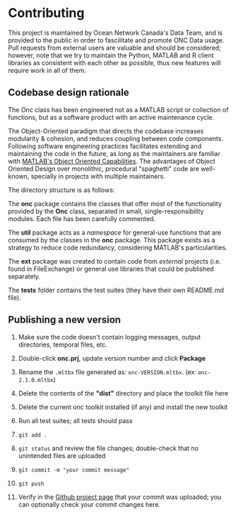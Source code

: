 # Contributing

This project is maintained by Ocean Network Canada's Data Team, and is provided to the public
in order to fascilitate and promote ONC Data usage. Pull requests from external users are valuable and should be considered; however, note that we try to maintain the Python, MATLAB and R client libraries as consistent with each other as possible, thus new features will require work in all of them.


## Codebase design rationale

The Onc class has been engineered not as a MATLAB script or collection of functions, but as
a software product with an active maintenance cycle.

The Object-Oriented paradigm that directs the codebase increases modularity & cohesion, and reduces coupling between code components. Following software engineering practices facilitates extending and maintaining the code in the future, as long as the maintainers are familiar with [MATLAB's Object Oriented Capabilities](https://www.mathworks.com/discovery/object-oriented-programming.html). The advantages of Object Oriented Design over monolithic, procedural "spaghetti" code are well-known, specially in projects with multiple maintainers.

The directory structure is as follows:

The **onc** package contains the classes that offer most of the functionality provided by the **Onc**
class, separated in small, single-responsibility modules. Each file has been carefully commented.

The **util** package acts as a *namespace* for general-use functions that are consumed
by the classes in the **onc** package. This package exists as a strategy to reduce code
redundancy, considering MATLAB's particularities.

The **ext** package was created to contain code from *external* projects (i.e. found in FileExchange) or general use libraries that could be published separately.

The **tests** folder contains the test suites (they have their own README.md file).


## Publishing a new version

1. Make sure the code doesn't contain logging messages, output directories, temporal files, etc.
2. Double-click **onc.prj**, update version number and click **Package**
3. Rename the `.mltbx` file generated as: `onc-VERSION.mltbx`. (ex: `onc-2.1.0.mltbx`)
4. Delete the contents of the **"dist"** directory and place the toolkit file here
5. Delete the current onc toolkit installed (if any) and install the new toolkit
2. Run all test suites; all tests should pass


6. `git add .`
7. `git status` and review the file changes; double-check that no unintended files are uploaded
8. `git commit -m "your commit message"`
9. `git push`
10. Verify in the [Github project page](https://github.com/OceanNetworksCanada/api-matlab-client) that your commit was uploaded; you can optionally check your commit changes here.

